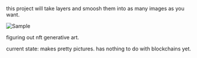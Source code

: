this project will take layers and smoosh them into as many images as you want.

![Sample](.nft_project/results/billy%20bones10.png)

figuring out nft generative art.

current state: makes pretty pictures. has nothing to do with blockchains yet.